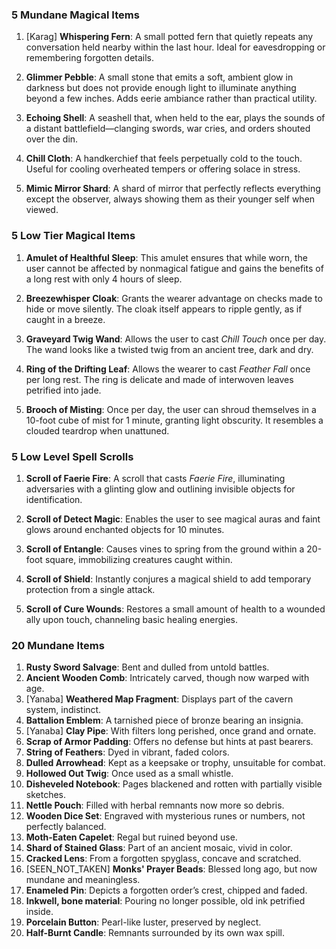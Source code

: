 ### 5 Mundane Magical Items
1. [Karag] **Whispering Fern**: A small potted fern that quietly repeats any conversation held nearby within the last hour. Ideal for eavesdropping or remembering forgotten details.

2. **Glimmer Pebble**: A small stone that emits a soft, ambient glow in darkness but does not provide enough light to illuminate anything beyond a few inches. Adds eerie ambiance rather than practical utility.

3. **Echoing Shell**: A seashell that, when held to the ear, plays the sounds of a distant battlefield—clanging swords, war cries, and orders shouted over the din.

4. **Chill Cloth**: A handkerchief that feels perpetually cold to the touch. Useful for cooling overheated tempers or offering solace in stress.

5. **Mimic Mirror Shard**: A shard of mirror that perfectly reflects everything except the observer, always showing them as their younger self when viewed.


### 5 Low Tier Magical Items
1. **Amulet of Healthful Sleep**: This amulet ensures that while worn, the user cannot be affected by nonmagical fatigue and gains the benefits of a long rest with only 4 hours of sleep.

2. **Breezewhisper Cloak**: Grants the wearer advantage on checks made to hide or move silently. The cloak itself appears to ripple gently, as if caught in a breeze.

3. **Graveyard Twig Wand**: Allows the user to cast *Chill Touch* once per day. The wand looks like a twisted twig from an ancient tree, dark and dry.

4. **Ring of the Drifting Leaf**: Allows the wearer to cast *Feather Fall* once per long rest. The ring is delicate and made of interwoven leaves petrified into jade.

5. **Brooch of Misting**: Once per day, the user can shroud themselves in a 10-foot cube of mist for 1 minute, granting light obscurity. It resembles a clouded teardrop when unattuned.

### 5 Low Level Spell Scrolls
1. **Scroll of Faerie Fire**: A scroll that casts *Faerie Fire*, illuminating adversaries with a glinting glow and outlining invisible objects for identification.

2. **Scroll of Detect Magic**: Enables the user to see magical auras and faint glows around enchanted objects for 10 minutes.

3. **Scroll of Entangle**: Causes vines to spring from the ground within a 20-foot square, immobilizing creatures caught within.

4. **Scroll of Shield**: Instantly conjures a magical shield to add temporary protection from a single attack.

5. **Scroll of Cure Wounds**: Restores a small amount of health to a wounded ally upon touch, channeling basic healing energies.

### 20 Mundane Items
1. **Rusty Sword Salvage**: Bent and dulled from untold battles.
2. **Ancient Wooden Comb**: Intricately carved, though now warped with age.
3. [Yanaba] **Weathered Map Fragment**: Displays part of the cavern system, indistinct.
4. **Battalion Emblem**: A tarnished piece of bronze bearing an insignia.
5. [Yanaba] **Clay Pipe**: With filters long perished, once grand and ornate.
6. **Scrap of Armor Padding**: Offers no defense but hints at past bearers.
7. **String of Feathers**: Dyed in vibrant, faded colors.
8. **Dulled Arrowhead**: Kept as a keepsake or trophy, unsuitable for combat.
9. **Hollowed Out Twig**: Once used as a small whistle.
10. **Disheveled Notebook**: Pages blackened and rotten with partially visible sketches.
11. **Nettle Pouch**: Filled with herbal remnants now more so debris.
12. **Wooden Dice Set**: Engraved with mysterious runes or numbers, not perfectly balanced.
13. **Moth-Eaten Capelet**: Regal but ruined beyond use.
14. **Shard of Stained Glass**: Part of an ancient mosaic, vivid in color.
15. **Cracked Lens**: From a forgotten spyglass, concave and scratched.
16. [SEEN_NOT_TAKEN] **Monks' Prayer Beads**: Blessed long ago, but now mundane and meaningless.
17. **Enameled Pin**: Depicts a forgotten order’s crest, chipped and faded.
18. **Inkwell, bone material**: Pouring no longer possible, old ink petrified inside.
19. **Porcelain Button**: Pearl-like luster, preserved by neglect.
20. **Half-Burnt Candle**: Remnants surrounded by its own wax spill.
